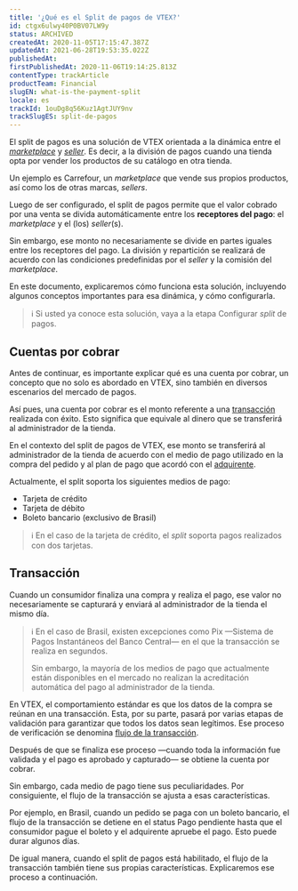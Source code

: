 ```yaml
---
title: '¿Qué es el Split de pagos de VTEX?'
id: ctgx6ulwy40P0BV07LW9y
status: ARCHIVED
createdAt: 2020-11-05T17:15:47.387Z
updatedAt: 2021-06-28T19:53:35.022Z
publishedAt: 
firstPublishedAt: 2020-11-06T19:14:25.813Z
contentType: trackArticle
productTeam: Financial
slugEN: what-is-the-payment-split
locale: es
trackId: 1ouDg8q56Kuz1AgtJUY9nv
trackSlugES: split-de-pagos
---
```


El split de pagos es una solución de VTEX orientada a la dinámica entre el [*marketplace*](https://help.vtex.com/es/tutorial/o-que-e-um-marketplace--680lLJTnmEAmekcC0MIea8 "marketplace") y [*seller*](https://help.vtex.com/pt/tutorial/o-que-e-um-seller "seller"). Es decir, a la división de pagos cuando una tienda opta por vender los productos de su catálogo en otra tienda. 

Un ejemplo es Carrefour, un *marketplace* que vende sus propios productos, así como los de otras marcas, *sellers*.

Luego de ser configurado, el split de pagos permite que el valor cobrado por una venta se divida automáticamente entre los __receptores del pago__: el *marketplace* y el (los) *seller*(s).

Sin embargo, ese monto no necesariamente se divide en partes iguales entre los receptores del pago. La división y repartición se realizará de acuerdo con las condiciones predefinidas por el *seller* y la comisión del *marketplace*.

En este documento, explicaremos cómo funciona esta solución, incluyendo algunos conceptos importantes para esa dinámica, y cómo configurarla. 

>ℹ️ Si usted ya conoce esta solución, vaya a la etapa Configurar *split* de pagos.

## Cuentas por cobrar 
Antes de continuar, es importante explicar qué es una cuenta por cobrar, un concepto que no solo es abordado en VTEX, sino también en diversos escenarios del mercado de pagos. 

Así pues, una cuenta por cobrar es el monto referente a una [transacción](https://help.vtex.com/es/tutorial/o-que-e-uma-transacao--36vMP5PES4oUWMWQuskIQ6 "transacción") realizada con éxito. Esto significa que equivale al dinero que se transferirá al administrador de la tienda. 

En el contexto del split de pagos de VTEX, ese monto se transferirá al administrador de la tienda de acuerdo con el medio de pago utilizado en la compra del pedido y al plan de pago  que acordó con el [adquirente](https://help.vtex.com/es/tutorial/o-que-e-um-adquirente--7N1oRTG8dGmOiIugC0cs4E "adquirente").

Actualmente, el split soporta los siguientes medios de pago:

- Tarjeta de crédito
- Tarjeta de débito
- Boleto bancario (exclusivo de Brasil)

>ℹ️ En el caso de la tarjeta de crédito, el *split* soporta pagos realizados con dos tarjetas.

## Transacción
Cuando un consumidor finaliza una compra y realiza el pago, ese valor no necesariamente se capturará y enviará al administrador de la tienda el mismo día.

>ℹ️ En el caso de Brasil, existen excepciones como Pix —Sistema de Pagos Instantáneos del Banco Central— en el que la transacción se realiza en segundos. 
>
> Sin embargo, la mayoría de los medios de pago que actualmente están disponibles en el mercado no realizan la acreditación automática del pago al administrador de la tienda.  

En VTEX, el comportamiento estándar es que los datos de la compra se reúnan en una transacción. Esta, por su parte, pasará por varias etapas de validación para garantizar que todos los datos sean legítimos. Ese proceso de verificación se denomina [flujo de la transacción](https://help.vtex.com/es/tracks/pagamentos--6GAS7ZzGAm7AGoEAwDbwJG/1xjzgJZvqwaI1rfxLMCC3Y "flujo de la transación"). 

Después de que se finaliza ese proceso —cuando toda la información fue validada y el pago es aprobado y capturado— se obtiene la cuenta por cobrar.

Sin embargo, cada medio de pago tiene sus peculiaridades. Por consiguiente, el flujo de la transacción se ajusta a esas características.

Por ejemplo, en Brasil, cuando un pedido se paga con un boleto bancario, el flujo de la transacción se detiene en el status Pago pendiente hasta que el consumidor pague el boleto y el adquirente apruebe el pago. Esto puede durar algunos días. 

De igual manera, cuando el split de pagos está habilitado, el flujo de la transacción también tiene sus propias características. Explicaremos ese proceso a continuación.
